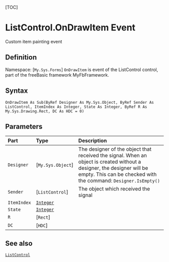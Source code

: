[TOC]
# ListControl.OnDrawItem Event
Custom item painting event
## Definition
Namespace: [`My.Sys.Forms`]
`OnDrawItem` is event of the ListControl control, part of the freeBasic framework MyFbFramework.
## Syntax
```freeBasic
OnDrawItem As Sub(ByRef Designer As My.Sys.Object, ByRef Sender As ListControl, ItemIndex As Integer, State As Integer, ByRef R As My.Sys.Drawing.Rect, DC As HDC = 0)
```

## Parameters

|Part|Type|Description|
| :------------ | :------------ | :------------ |
|`Designer`|[`My.Sys.Object`]|The designer of the object that received the signal. When an object is created without a designer, the designer will be empty. This can be checked with the command: `Designer.IsEmpty()`|
|`Sender`|[`ListControl`]|The object which received the signal|
|`ItemIndex`|[`Integer`]("https://www.freebasic.net/wiki/KeyPgInteger")||
|`State`|[`Integer`]("https://www.freebasic.net/wiki/KeyPgInteger")||
|`R`|[`Rect`]||
|`DC`|[`HDC`]||

## See also
[`ListControl`](ListControl.md)
